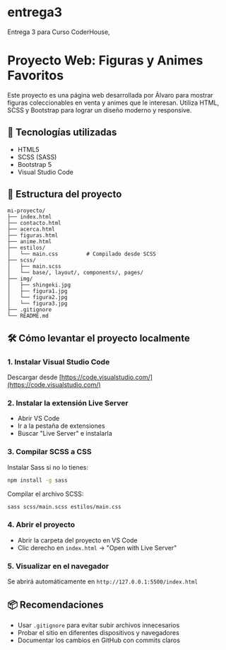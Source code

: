# entrega3
Entrega 3 para Curso CoderHouse,

# Proyecto Web: Figuras y Animes Favoritos

Este proyecto es una página web desarrollada por Álvaro para mostrar figuras coleccionables en venta y animes que le interesan. Utiliza HTML, SCSS y Bootstrap para lograr un diseño moderno y responsive.

## 🚀 Tecnologías utilizadas
- HTML5
- SCSS (SASS)
- Bootstrap 5
- Visual Studio Code

## 📁 Estructura del proyecto
```
mi-proyecto/
├── index.html
├── contacto.html
├── acerca.html
├── figuras.html
├── anime.html
├── estilos/
│   └── main.css         # Compilado desde SCSS
├── scss/
│   ├── main.scss
│   └── base/, layout/, components/, pages/
├── img/
│   ├── shingeki.jpg
│   ├── figura1.jpg
│   └── figura2.jpg
│   └── figura3.jpg
├── .gitignore
└── README.md
```

## 🛠️ Cómo levantar el proyecto localmente

### 1. Instalar Visual Studio Code
Descargar desde [https://code.visualstudio.com/](https://code.visualstudio.com/)

### 2. Instalar la extensión Live Server
- Abrir VS Code
- Ir a la pestaña de extensiones
- Buscar "Live Server" e instalarla

### 3. Compilar SCSS a CSS
Instalar Sass si no lo tienes:
```bash
npm install -g sass
```
Compilar el archivo SCSS:
```bash
sass scss/main.scss estilos/main.css
```

### 4. Abrir el proyecto
- Abrir la carpeta del proyecto en VS Code
- Clic derecho en `index.html` → "Open with Live Server"

### 5. Visualizar en el navegador
Se abrirá automáticamente en `http://127.0.0.1:5500/index.html`

## 📦 Recomendaciones
- Usar `.gitignore` para evitar subir archivos innecesarios
- Probar el sitio en diferentes dispositivos y navegadores
- Documentar los cambios en GitHub con commits claros
